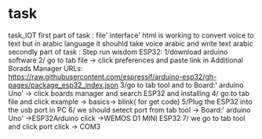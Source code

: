 # task 
task_IOT
first part of task :
file' interface' html is working to convert voice to text but in arabic language it shouhld take voice arabic and write text arabic 
secondly part of task :
Step run wisdom ESP32:
1/download arduino software
2/ go to tab file -> click preferences and paste link in Additional Borads Manager URLs: https://raw.githubusercontent.com/espressif/arduino-esp32/gh-pages/package_esp32_index.json 
3/go to tab tool and to Board:' arduino Uno' -> click boards  manager and search ESP32 and installing
4/ go to tab file and click example  -> basics-> blink( for  get code)
5/Plug the ESP32 into the usb port in PC
6/ we should setect port from  tab tool -> Board:' arduino Uno' ->ESP32Arduino click  ->WEMOS D1 MINI ESP32
7/ we go to tab tool  and click   port click -> COM3

